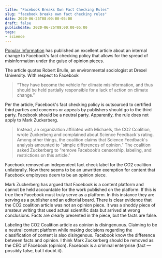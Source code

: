 ```yaml
---
title: "Facebook Breaks Own Fact Checking Rules"
slug: "facebook breaks own fact checking rules"
date: 2020-06-25T08:00:00-05:00
draft: false
publishdate: 2020-06-25T08:00:00-05:00
tags:
- science
---
```


[Popular Information][1] has published an excellent article about an internal change to Facebook's fact checking policy that allows for the spread of misinformation under the guise of opinion pieces.

The article quotes Robert Brulle, an environmental sociologist at Drexel University. With respect to Facebook

>“They have become the vehicle for climate misinformation, and thus should be held partially responsible for a lack of action on climate change.”

Per the article, Facebook's fact checking policy is outsourced to certified third parties and concerns or appeals by publishers should go to the third party. Facebook should be a neutral party. Apparently, the rule does not apply to Mark Zuckerberg.

>Instead, an organization affiliated with Michaels, the CO2 Coalition, wrote Zuckerberg and complained about Science Feedback's rating. Among other things, the coalition claims that Science Feedback's analysis amounted to "simple differences of opinion." The coalition asked Zuckerberg to "remove Facebook’s censorship, labeling, and restrictions on this article." 

Facebook removed an independent fact check label for the CO2 coalition unilaterally. Now there seems to be an unwritten exemption for content that Facebook employees deem to be an opinion piece.

Mark Zuckerberg has argued that Facebook is a content platform and cannot be held accountable for the work published on the platform. If this is true then Facebook must truly serve as a platform. In this instance they are serving as a publisher and an editorial board. There is clear evidence that the CO2 coalition article was not an opinion piece. It was a shoddy piece of amateur writing that used actual scientific data but arrived at wrong conclusions. Facts are clearly presented in the piece, but the facts are false.

Labeling the CO2 Coalition article as opinion is disingenuous. Claiming to be a neutral content platform while making decisions regarding the classification of content is also disingenous. Facebook know the difference between facts and opinion. I think Mark Zuckerberg should be removed as the CEO of Facebook (opinion). Facebook is a criminal enterprise (fact &mdash; possibly false, but I doubt it).

[1]: https://popular.info/p/facebook-creates-fact-checking-exemption